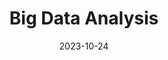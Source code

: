 ---
title: Big Data Analysis
summary: Practical course on the basics of the Structured Query Language (SQL) using Microsoft Server environment. 
date: 2023-10-24
type: docs
math: false
tags:
  - SQL
image:
 # caption: 'Embed rich media such as videos and LaTeX math'



#[Hugo Blox Builder](https://hugoblox.com) is designed to give technical content creators a seamless experience. You can focus on the content and the Hugo Blox Builder which this template is built upon handles the rest.

#**Embed videos, podcasts, code, LaTeX math, and even test students!**

#On this page, you'll find some examples of the types of technical content that can be rendered with Hugo Blox.



## Test students

#Provide a simple yet fun self-assessment by revealing the solutions to challenges with the `spoiler` shortcode:

#```markdown
#{{</* spoiler text="👉 Click to view the solution" */>}}
#You found me!
#{{</* /spoiler */>}}
#```

#renders as

#{{< spoiler text="👉 Click to view the solution" >}} You found me 🎉 {{< /spoiler >}}

## Math

#Hugo Blox Builder supports a Markdown extension for $\LaTeX$ math. You can enable this feature by toggling the `math` option in your `config/_default/params.yaml` file.

#To render _inline_ or _block_ math, wrap your LaTeX math with `{{</* math */>}}$...${{</* /math */>}}` or `{{</* math */>}}$$...$${{</* /math */>}}`, respectively.

#{{% callout note %}}
#We wrap the LaTeX math in the Hugo Blox _math_ shortcode to prevent Hugo rendering our math as Markdown.
#{{% /callout %}}

#Example **math block**:

#```latex
#{{</* math */>}}
#$$
#\gamma_{n} = \frac{ \left | \left (\mathbf x_{n} - \mathbf x_{n-1} \right )^T \left [\nabla F (\mathbf x_{n}) - \nabla F (\mathbf x_{n-1}) \right ] \right |}{\left \|\nabla F(\mathbf{x}_{n}) - \nabla F(\mathbf{x}_{n-1}) \right \|^2}
#$$
#{{</* /math */>}}
#```

#renders as

#{{< math >}}
#$$\gamma_{n} = \frac{ \left | \left (\mathbf x_{n} - \mathbf x_{n-1} \right )^T \left [\nabla F (\mathbf x_{n}) - \nabla F (\mathbf x_{n-1}) \right ] \right |}{\left \|\nabla F(\mathbf{x}_{n}) - \nabla F(\mathbf{x}_{n-1}) \right \|^2}$$
#{{< /math >}}

#Example **inline math** `{{</* math */>}}$\nabla F(\mathbf{x}_{n})${{</* /math */>}}` renders as {{< math >}}$\nabla F(\mathbf{x}_{n})${{< /math >}}.

#Example **multi-line math** using the math linebreak (`\\`):

#```latex
#{{</* math */>}}
#$$f(k;p_{0}^{*}) = \begin{cases}p_{0}^{*} & \text{if }k=1, \\
#1-p_{0}^{*} & \text{if }k=0.\end{cases}$$
#{{</* /math */>}}
#```

#renders as

#{{< math >}}

#$$
#f(k;p_{0}^{*}) = \begin{cases}p_{0}^{*} & \text{if }k=1, \\
#1-p_{0}^{*} & \text{if }k=0.\end{cases}
#$$

#{{< /math >}}

## Code

#Hugo Blox Builder utilises Hugo's Markdown extension for highlighting code syntax. The code theme can be selected in the `config/_default/params.yaml` file.


 #   ```python
 #   import pandas as pd
 #   data = pd.read_csv("data.csv")
 #   data.head()
 #   ```

#renders as

#```python
#import pandas as pd
#data = pd.read_csv("data.csv")
#data.head()
#```

## Inline Images

#```go
#{{</* icon name="python" */>}} Python
#```

#renders as

#{{< icon name="python" >}} Python

## Did you find this page helpful? Consider sharing it 🙌
---